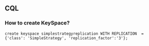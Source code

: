 ## CQL

### How to create KeySpace?

```
create keyspace simplestrategyreplication WITH REPLICATION  = {'class': 'SimpleStrategy', 'replication_factor':'3'};
```
